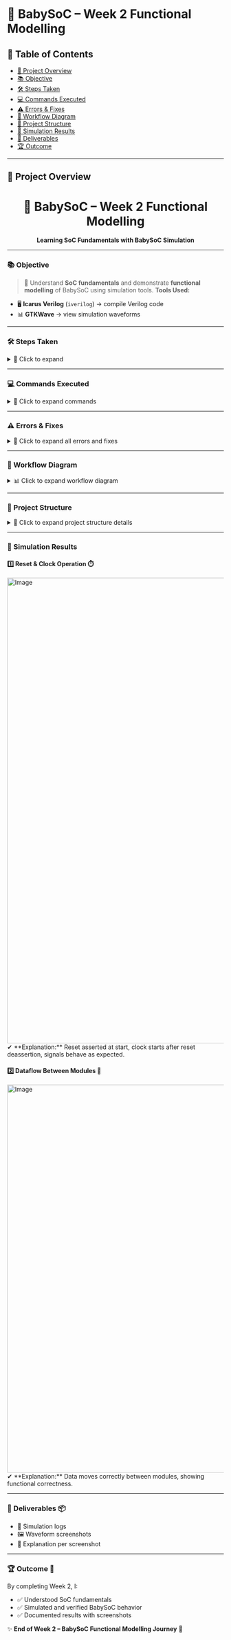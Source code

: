 # 📘 BabySoC – Week 2 Functional Modelling

## 📑 Table of Contents

* [🎨 Project Overview](#project-overview)
* [📚 Objective](#objective)
* [🛠 Steps Taken](#steps-taken)
* [💻 Commands Executed](#commands-executed)
* [⚠️ Errors & Fixes](#errors--fixes)
* [🔗 Workflow Diagram](#workflow-diagram)
* [📂 Project Structure](#project-structure)
* [📸 Simulation Results](#simulation-results)
* [📂 Deliverables](#deliverables)
* [🏆 Outcome](#outcome)

---

## 🎨 Project Overview <a name="project-overview"></a>

<div align="center">

# 🚀 BabySoC – Week 2 Functional Modelling

**Learning SoC Fundamentals with BabySoC Simulation**

</div>

---

### 📚 Objective <a name="objective"></a>

> 🎯 Understand **SoC fundamentals** and demonstrate **functional modelling** of BabySoC using simulation tools.
> **Tools Used:**

* 🖥️ **Icarus Verilog** (`iverilog`) → compile Verilog code
* 📊 **GTKWave** → view simulation waveforms

---

### 🛠 Steps Taken <a name="steps-taken"></a>

<details>
<summary>📂 Click to expand</summary>

1. 📥 Clone VSDBabySoC repo
2. ⚡ Compile modules with `iverilog`
3. ▶️ Simulate & generate `.vcd` waveform files
4. 👀 Open `.vcd` in GTKWave
5. 📝 Document observations with screenshots

</details>

---

### 💻 Commands Executed <a name="commands-executed"></a>

<details>
<summary>📜 Click to expand commands</summary>

```bash
# Clone VSDBabySoC repo
git clone https://github.com/manili/VSDBabySoC.git
cd VSDBabySoC/src/module/rvmyth

# Compile Verilog files
iverilog -o rvmyth.out rvmyth.v testbench.v

# Run simulation
./rvmyth.out

# Check VCD file
ls *.vcd

# Open waveform
gtkwave tb_mythcore_test.vcd
```

</details>

---

### ⚠️ Errors & Fixes <a name="errors--fixes"></a>

<details>
<summary>🚨 Click to expand all errors and fixes</summary>

1. **❗ Error:** `tlverilog: command not found`

   * 🔍 **Reason:** TL-Verilog was not installed and not required for Week 2.
   * ✅ **Fix:** Ignored TL-Verilog, used `iverilog` + `gtkwave` instead.

2. **❗ Error:** GTKWave file not opening

   * 🔍 **Reason:** Tried opening file inside yosys shell instead of terminal.
   * ✅ **Fix:** Exit yosys, then run:

     ```bash
     gtkwave tb_mythcore_test.vcd
     ```

3. **❗ Error:** `.vcd file not found` after simulation

   * 🔍 **Reason:** Missing `$dumpfile` and `$dumpvars` in testbench.
   * ✅ **Fix:** Added dump commands in `testbench.v` and re-ran simulation to generate `.vcd` file successfully.

</details>

---

### 🔗 Workflow Diagram <a name="workflow-diagram"></a>

<details>
<summary>📊 Click to expand workflow diagram</summary>

```
📂 testbench.v + rvmyth.v
   ⬇️
⚙️ Compile → rvmyth.out
   ⬇️
▶️ Run simulation
   ⬇️
💾 Generate `.vcd`
   ⬇️
🔍 View in GTKWave
```

**Description:**

* 📂 **Step 1:** Prepare Verilog files (`testbench.v`, `rvmyth.v`)
* ⚙️ **Step 2:** Compile using Icarus Verilog → output `rvmyth.out`
* ▶️ **Step 3:** Run simulation
* 💾 **Step 4:** Generate `.vcd` waveform file
* 🔍 **Step 5:** Open `.vcd` in GTKWave for waveform analysis

</details>

---

### 📂 Project Structure <a name="project-structure"></a>

<details>
<summary>📁 Click to expand project structure details</summary>

```text
Week2/
├── src/module/rvmyth.v
├── src/module/testbench.v
├── src/include/my_macros.vh
├── output/pre_synth_sim/rvmyth.vcd
├── screenshots/week2_reset.png
├── screenshots/week2_clock.png
├── screenshots/week2_dataflow.png
├── week2_simulation_log.txt
└── README.md
```

**Explanation:**

* 🖥️ `rvmyth.v` → RTL design file
* 🧪 `testbench.v` → Testbench file
* 📜 `my_macros.vh` → Macro definitions
* 📂 `.vcd` → Simulation waveform
* 🖼 Screenshots → Reset, clock, dataflow results
* 📄 Logs → Simulation log
* 📘 README → Documentation

</details>

---

### 📸 Simulation Results <a name="simulation-results"></a>

#### 1️⃣ Reset & Clock Operation ⏱️

<img width="1920" height="1080" alt="Image" src="https://github.com/user-attachments/assets/18d679a0-8e80-4966-ac92-0035fec86580" />  
✔ **Explanation:** Reset asserted at start, clock starts after reset deassertion, signals behave as expected.  

#### 2️⃣ Dataflow Between Modules 🔀

<img width="1600" height="900" alt="Image" src="https://github.com/user-attachments/assets/cef40be7-9e2a-4a29-a585-3ba759167cbb" />  
✔ **Explanation:** Data moves correctly between modules, showing functional correctness.  

---

### 📂 Deliverables <a name="deliverables"></a> 📦

* 📄 Simulation logs
* 🖼 Waveform screenshots
* 📝 Explanation per screenshot

---

### 🏆 Outcome <a name="outcome"></a> 🎉

By completing Week 2, I:

* ✅ Understood SoC fundamentals
* ✅ Simulated and verified BabySoC behavior
* ✅ Documented results with screenshots

✨ **End of Week 2 – BabySoC Functional Modelling Journey** 🚀
